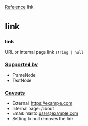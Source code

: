 [Reference](https://www.framer.com/developers/reference)
link
# link
### link
URL or internal page link
`string | null`
### [Supported by](https://www.framer.com/developers/reference/plugins-traits-link#supported-by)
  * FrameNode
  * TextNode


### [Caveats](https://www.framer.com/developers/reference/plugins-traits-link#caveats)
  * External: https://example.com
  * Internal page: /about
  * Email: mailto:user@example.com
  * Setting to null removes the link



